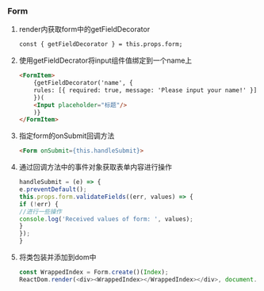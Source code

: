 ### Form

1. render内获取form中的getFieldDecorator

   ```html
   const { getFieldDecorator } = this.props.form;
   ```

2. 使用getFieldDecrator将input组件值绑定到一个name上

   ```html
   <FormItem>
       {getFieldDecorator('name', {
       rules: [{ required: true, message: 'Please input your name!' }],
       })(
       <Input placeholder="标题"/>
       )}
   </FormItem>
   ```

3. 指定form的onSubmit回调方法

   ```html
   <Form onSubmit={this.handleSubmit}>
   ```

4. 通过回调方法中的事件对象获取表单内容进行操作

   ```javascript
   handleSubmit = (e) => {
   e.preventDefault();
   this.props.form.validateFields((err, values) => {
   if (!err) {
   //进行一些操作
   console.log('Received values of form: ', values);
   }
   });
   }
   ```

5. 将类包装并添加到dom中

   ```javascript
   const WrappedIndex = Form.create()(Index);
   ReactDom.render(<div><WrappedIndex></WrappedIndex></div>, document.querySelector("#content"));
   ```

   ​

